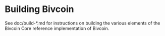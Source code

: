 Building Bivcoin
================

See doc/build-*.md for instructions on building the various
elements of the Bivcoin Core reference implementation of Bivcoin.
